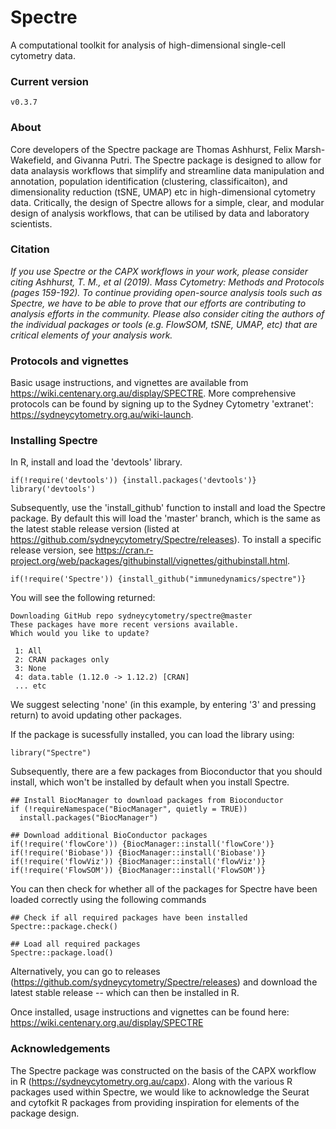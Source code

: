 # Spectre
A computational toolkit for analysis of high-dimensional single-cell cytometry data. 

### Current version
`v0.3.7`

### About
Core developers of the Spectre package are Thomas Ashhurst, Felix Marsh-Wakefield, and Givanna Putri. The Spectre package is designed to allow for data analaysis workflows that simplify and streamline data manipulation and annotation, population identification (clustering, classificaiton), and dimensionality reduction (tSNE, UMAP) etc in high-dimensional cytometry data. Critically, the design of Spectre allows for a simple, clear, and modular design of analysis workflows, that can be utilised by data and laboratory scientists. 

### Citation
*If you use Spectre or the CAPX workflows in your work, please consider citing Ashhurst, T. M., et al (2019). Mass Cytometry: Methods and Protocols (pages 159-192). To continue providing open-source analysis tools such as Spectre, we have to be able to prove that our efforts are contributing to analysis efforts in the community. Please also consider citing the authors of the individual packages or tools (e.g. FlowSOM, tSNE, UMAP, etc) that are critical elements of your analysis work.*

### Protocols and vignettes
Basic usage instructions, and vignettes are available from https://wiki.centenary.org.au/display/SPECTRE. More comprehensive protocols can be found by signing up to the Sydney Cytometry 'extranet': https://sydneycytometry.org.au/wiki-launch.

### Installing Spectre
In R, install and load the 'devtools' library.

```     
if(!require('devtools')) {install.packages('devtools')}
library('devtools')
```

Subsequently, use the 'install_github' function to install and load the Spectre package. By default this will load the 'master' branch, which is the same as the latest stable release version (listed at https://github.com/sydneycytometry/Spectre/releases). To install a specific release version, see https://cran.r-project.org/web/packages/githubinstall/vignettes/githubinstall.html.

```
if(!require('Spectre')) {install_github("immunedynamics/spectre")}
```

You will see the following returned:
```
Downloading GitHub repo sydneycytometry/spectre@master
These packages have more recent versions available.
Which would you like to update?

 1: All                                 
 2: CRAN packages only                  
 3: None                                
 4: data.table (1.12.0 -> 1.12.2) [CRAN]
 ... etc
 ```
 
We suggest selecting 'none' (in this example, by entering '3' and pressing return) to avoid updating other packages.

If the package is sucessfully installed, you can load the library using:
```
library("Spectre")
```

Subsequently, there are a few packages from Bioconductor that you should install, which won't be installed by default when you install Spectre.

```
## Install BiocManager to download packages from Bioconductor
if (!requireNamespace("BiocManager", quietly = TRUE))
  install.packages("BiocManager")
 
## Download additional BioConductor packages
if(!require('flowCore')) {BiocManager::install('flowCore')}
if(!require('Biobase')) {BiocManager::install('Biobase')}
if(!require('flowViz')) {BiocManager::install('flowViz')}
if(!require('FlowSOM')) {BiocManager::install('FlowSOM')}
```

You can then check for whether all of the packages for Spectre have been loaded correctly using the following commands
```
## Check if all required packages have been installed
Spectre::package.check()
 
## Load all required packages
Spectre::package.load()
```

Alternatively, you can go to releases (https://github.com/sydneycytometry/Spectre/releases) and download the latest stable release -- which can then be installed in R.

Once installed, usage instructions and vignettes can be found here: https://wiki.centenary.org.au/display/SPECTRE

### Acknowledgements
The Spectre package was constructed on the basis of the CAPX workflow in R (https://sydneycytometry.org.au/capx). Along with the various R packages used within Spectre, we would like to acknowledge the Seurat and cytofkit R packages from providing inspiration for elements of the package design.
